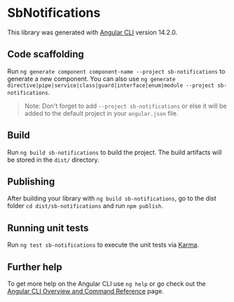 # SbNotifications

This library was generated with [Angular CLI](https://github.com/angular/angular-cli) version 14.2.0.

## Code scaffolding

Run `ng generate component component-name --project sb-notifications` to generate a new component. You can also use `ng generate directive|pipe|service|class|guard|interface|enum|module --project sb-notifications`.
> Note: Don't forget to add `--project sb-notifications` or else it will be added to the default project in your `angular.json` file. 

## Build

Run `ng build sb-notifications` to build the project. The build artifacts will be stored in the `dist/` directory.

## Publishing

After building your library with `ng build sb-notifications`, go to the dist folder `cd dist/sb-notifications` and run `npm publish`.

## Running unit tests

Run `ng test sb-notifications` to execute the unit tests via [Karma](https://karma-runner.github.io).

## Further help

To get more help on the Angular CLI use `ng help` or go check out the [Angular CLI Overview and Command Reference](https://angular.io/cli) page.
